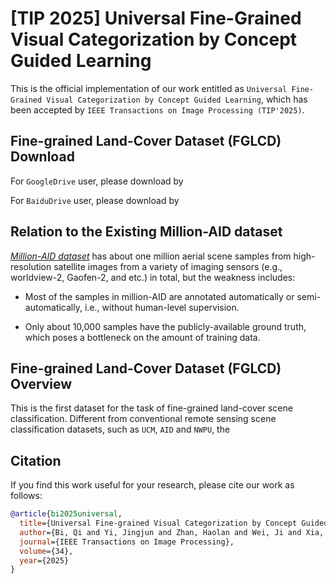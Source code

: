 # [TIP 2025] Universal Fine-Grained Visual Categorization by Concept Guided Learning

This is the official implementation of our work entitled as ```Universal Fine-Grained Visual Categorization by Concept Guided Learning```, which has been accepted by ```IEEE Transactions on Image Processing (TIP'2025)```.

## Fine-grained Land-Cover Dataset (FGLCD) Download

For ```GoogleDrive``` user, please download by

For ```BaiduDrive``` user, please download by

## Relation to the Existing Million-AID dataset 

*[Million-AID dataset](https://captain-whu.github.io/DiRS/)* has about one million aerial scene samples from high-resolution satellite images from a variety of imaging sensors (e.g., worldview-2, Gaofen-2, and etc.) in total, but the weakness includes:

- Most of the samples in million-AID are annotated automatically or semi-automatically, i.e., without human-level supervision.

- Only about 10,000 samples have the publicly-available ground truth, which poses a bottleneck on the amount of training data.

## Fine-grained Land-Cover Dataset (FGLCD) Overview

This is the first dataset for the task of fine-grained land-cover scene classification. Different from conventional remote sensing scene classification datasets, such as ```UCM```, ```AID``` and ```NWPU```, the  

## Citation

If you find this work useful for your research, please cite our work as follows:

```BibTeX
@article{bi2025universal,
  title={Universal Fine-grained Visual Categorization by Concept Guided Learning},
  author={Bi, Qi and Yi, Jingjun and Zhan, Haolan and Wei, Ji and Xia, Gui-Song},
  journal={IEEE Transactions on Image Processing},
  volume={34},
  year={2025}
}
```

